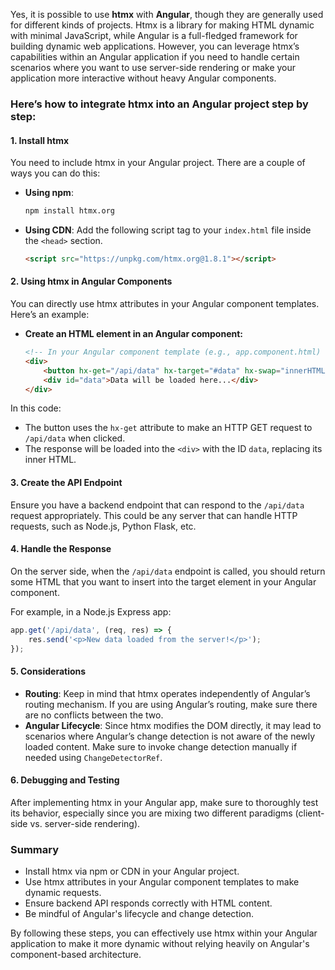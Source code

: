 Yes, it is possible to use **htmx** with **Angular**, though they are generally used for different kinds of projects. Htmx is a library for making HTML dynamic with minimal JavaScript, while Angular is a full-fledged framework for building dynamic web applications. However, you can leverage htmx’s capabilities within an Angular application if you need to handle certain scenarios where you want to use server-side rendering or make your application more interactive without heavy Angular components.

### Here’s how to integrate htmx into an Angular project step by step:

#### 1. **Install htmx**

You need to include htmx in your Angular project. There are a couple of ways you can do this:

- **Using npm**:
   ```bash
   npm install htmx.org
   ```

- **Using CDN**:
   Add the following script tag to your `index.html` file inside the `<head>` section.
   ```html
   <script src="https://unpkg.com/htmx.org@1.8.1"></script>
   ```

#### 2. **Using htmx in Angular Components**

You can directly use htmx attributes in your Angular component templates. Here’s an example:

- **Create an HTML element in an Angular component:**

   ```html
   <!-- In your Angular component template (e.g., app.component.html) -->
   <div>
       <button hx-get="/api/data" hx-target="#data" hx-swap="innerHTML">Load Data</button>
       <div id="data">Data will be loaded here...</div>
   </div>
   ```

In this code:
- The button uses the `hx-get` attribute to make an HTTP GET request to `/api/data` when clicked.
- The response will be loaded into the `<div>` with the ID `data`, replacing its inner HTML.

#### 3. **Create the API Endpoint**

Ensure you have a backend endpoint that can respond to the `/api/data` request appropriately. This could be any server that can handle HTTP requests, such as Node.js, Python Flask, etc.

#### 4. **Handle the Response**

On the server side, when the `/api/data` endpoint is called, you should return some HTML that you want to insert into the target element in your Angular component.

For example, in a Node.js Express app:
```javascript
app.get('/api/data', (req, res) => {
    res.send('<p>New data loaded from the server!</p>');
});
```

#### 5. **Considerations**

- **Routing**: Keep in mind that htmx operates independently of Angular’s routing mechanism. If you are using Angular’s routing, make sure there are no conflicts between the two.
- **Angular Lifecycle**: Since htmx modifies the DOM directly, it may lead to scenarios where Angular’s change detection is not aware of the newly loaded content. Make sure to invoke change detection manually if needed using `ChangeDetectorRef`.

#### 6. **Debugging and Testing**

After implementing htmx in your Angular app, make sure to thoroughly test its behavior, especially since you are mixing two different paradigms (client-side vs. server-side rendering).

### Summary
- Install htmx via npm or CDN in your Angular project.
- Use htmx attributes in your Angular component templates to make dynamic requests.
- Ensure backend API responds correctly with HTML content.
- Be mindful of Angular's lifecycle and change detection.

By following these steps, you can effectively use htmx within your Angular application to make it more dynamic without relying heavily on Angular's component-based architecture.